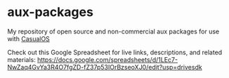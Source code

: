# aux-packages
My repository of open source and non-commercial aux packages for use with [CasualOS](https://github.com/casual-simulation/casualos)

Check out this Google Spreadsheet for live links, descriptions, and related materials:
https://docs.google.com/spreadsheets/d/1LEc7-NwZaq4GvYa3R4O7fgZD-fZ37p53IOrBzseoXJ0/edit?usp=drivesdk

